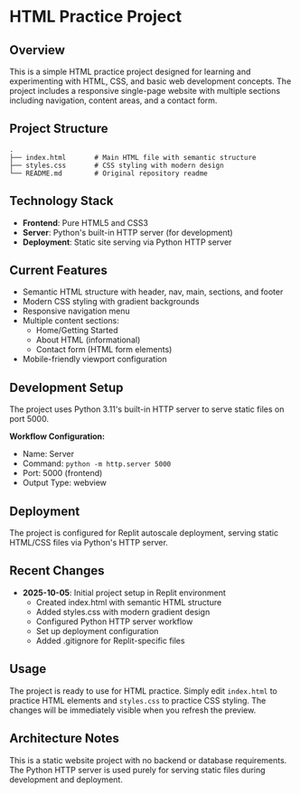 # HTML Practice Project

## Overview
This is a simple HTML practice project designed for learning and experimenting with HTML, CSS, and basic web development concepts. The project includes a responsive single-page website with multiple sections including navigation, content areas, and a contact form.

## Project Structure
```
.
├── index.html       # Main HTML file with semantic structure
├── styles.css       # CSS styling with modern design
└── README.md        # Original repository readme
```

## Technology Stack
- **Frontend**: Pure HTML5 and CSS3
- **Server**: Python's built-in HTTP server (for development)
- **Deployment**: Static site serving via Python HTTP server

## Current Features
- Semantic HTML structure with header, nav, main, sections, and footer
- Modern CSS styling with gradient backgrounds
- Responsive navigation menu
- Multiple content sections:
  - Home/Getting Started
  - About HTML (informational)
  - Contact form (HTML form elements)
- Mobile-friendly viewport configuration

## Development Setup
The project uses Python 3.11's built-in HTTP server to serve static files on port 5000.

**Workflow Configuration:**
- Name: Server
- Command: `python -m http.server 5000`
- Port: 5000 (frontend)
- Output Type: webview

## Deployment
The project is configured for Replit autoscale deployment, serving static HTML/CSS files via Python's HTTP server.

## Recent Changes
- **2025-10-05**: Initial project setup in Replit environment
  - Created index.html with semantic HTML structure
  - Added styles.css with modern gradient design
  - Configured Python HTTP server workflow
  - Set up deployment configuration
  - Added .gitignore for Replit-specific files

## Usage
The project is ready to use for HTML practice. Simply edit `index.html` to practice HTML elements and `styles.css` to practice CSS styling. The changes will be immediately visible when you refresh the preview.

## Architecture Notes
This is a static website project with no backend or database requirements. The Python HTTP server is used purely for serving static files during development and deployment.
